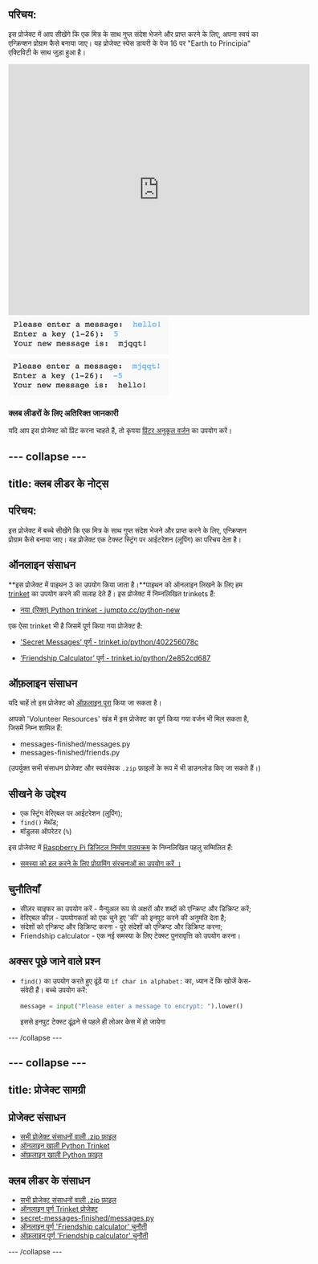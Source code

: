 ## परिचय:

इस प्रोजेक्ट में आप सीखेंगे कि एक मित्र के साथ गुप्त संदेश भेजने और प्राप्त करने के लिए, अपना स्वयं का एन्क्रिप्शन प्रोग्राम कैसे बनाया जाए। यह प्रोजेक्ट स्पेस डायरी के पेज 16 पर "Earth to Principia" एक्टिविटी के साथ जुड़ा हुआ है।

<div class="trinket">
  <iframe src="https://trinket.io/embed/python/402256078c?outputOnly=true&start=result" width="600" height="500" frameborder="0" marginwidth="0" marginheight="0" allowfullscreen>
  </iframe>
  <img src="images/messages-finished.png">
</div>

### क्लब लीडरों के लिए अतिरिक्त जानकारी

यदि आप इस प्रोजेक्ट को प्रिंट करना चाहते हैं, तो कृपया [प्रिंटर अनुकूल वर्जन](https://projects.raspberrypi.org/en/projects/secret-messages/print) का उपयोग करें।

## \--- collapse \---

## title: क्लब लीडर के नोट्स

## परिचय:

इस प्रोजेक्ट में बच्चे सीखेंगे कि एक मित्र के साथ गुप्त संदेश भेजने और प्राप्त करने के लिए, एन्क्रिप्शन प्रोग्राम कैसे बनाया जाए। यह प्रोजेक्ट एक टेक्स्ट स्ट्रिंग पर आईटरेशन (लूपिंग) का परिचय देता है।

## ऑनलाइन संसाधन

**इस प्रोजेक्ट में पाइथन 3 का उपयोग किया जाता है।**पाइथन को ऑनलाइन लिखने के लिए हम [trinket](https://trinket.io/) का उपयोग करने की सलाह देते हैं। इस प्रोजेक्ट में निम्नलिखित trinkets हैं:

* [नया (रिक्त) Python trinket - jumpto.cc/python-new](http://jumpto.cc/python-new)

एक ऐसा trinket भी है जिसमें पूर्ण किया गया प्रोजेक्ट है:

* ['Secret Messages' पूर्ण - trinket.io/python/402256078c](https://trinket.io/python/402256078c)

* [‘Friendship Calculator’ पूर्ण - trinket.io/python/2e852cd687](https://trinket.io/python/2e852cd687)

## ऑफ़लाइन संसाधन

यदि चाहें तो इस प्रोजेक्ट को [ऑफ़लाइन पूरा](https://www.codeclubprojects.org/en-GB/resources/python-working-offline/) किया जा सकता है।

आपको 'Volunteer Resources' खंड में इस प्रोजेक्ट का पूर्ण किया गया वर्जन भी मिल सकता है, जिसमें निम्न शामिल हैं:

* messages-finished/messages.py
* messages-finished/friends.py

(उपर्युक्त सभी संसाधन प्रोजेक्ट और स्वयंसेवक `.zip` फ़ाइलों के रूप में भी डाउनलोड किए जा सकते हैं।)

## सीखने के उद्देश्य

* एक स्ट्रिंग वेरिएबल पर आईटरेशन (लूपिंग);
* `find()` मेथॅड;
* मॉडुलस ऑपरेटर (`%`)

इस प्रोजेक्ट में [Raspberry Pi डिजिटल निर्माण पाठ्यक्रम](https://rpf.io/curriculum) के निम्नलिखित पहलु सम्मिलित हैं:

* [समस्या को हल करने के लिए प्रोग्रामिंग संरचनाओं का उपयोग करें ।](https://www.raspberrypi.org/curriculum/programming/builder)

## चुनौतियाँ

* सीज़र साइफर का उपयोग करें - मैन्युअल रूप से अक्षरों और शब्दों को एन्क्रिप्ट और डिक्रिप्ट करें;
* वेरिएबल कीज़ - उपयोगकर्ता को एक चुने हुए 'की' को इनपुट करने की अनुमति देता है;
* संदेशों को एन्क्रिप्ट और डिक्रिप्ट करना - पूरे संदेशों को एन्क्रिप्ट और डिक्रिप्ट करना;
* Friendship calculator - एक नई समस्या के लिए टेक्स्ट पुनरावृत्ति को उपयोग करना।

## अक्सर पूछे जाने वाले प्रश्न

* `find()` का उपयोग करते हुए ढूंढें या `if char in alphabet:` का, ध्यान दें कि खोजें केस-संवेदी हैं। बच्चे उपयोग करें:
    
    ```python
    message = input("Please enter a message to encrypt: ").lower()
    ```
    
    इससे इनपुट टेक्स्ट ढूंढ़ने से पहले ही लोअर केस में हो जायेगा

\--- /collapse \---

## \--- collapse \---

## title: प्रोजेक्ट सामग्री

## प्रोजेक्ट संसाधन

* [सभी प्रोजेक्ट संसाधनों वाली .zip फ़ाइल](resources/secret-messages-project-resources.zip)
* [ऑनलाइन खाली Python Trinket](http://jumpto.cc/python-new)
* [ऑफ़लाइन खाली Python फ़ाइल](resources/new-new.py)

## क्लब लीडर के संसाधन

* [सभी प्रोजेक्ट संसाधनों वाली .zip फ़ाइल](resources/secret-messages-volunteer-resources.zip)
* [ऑनलाइन पूर्ण Trinket प्रोजेक्ट](https://trinket.io/python/402256078c)
* [secret-messages-finished/messages.py](resources/secret-messages-finished-messages.py)
* [ऑनलाइन पूर्ण 'Friendship calculator' चुनौती](https://trinket.io/python/2e852cd687)
* [ऑफ़लाइन पूर्ण 'Friendship calculator' चुनौती](resources/friendship-calculator-finished-friends.py)

\--- /collapse \---